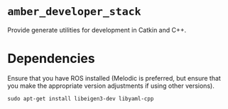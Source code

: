 # `amber_developer_stack`

Provide generate utilities for development in Catkin and C++.

# Dependencies

Ensure that you have ROS installed (Melodic is preferred, but ensure that you make the appropriate version adjustments if using other versions).

    sudo apt-get install libeigen3-dev libyaml-cpp
